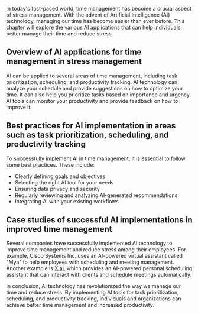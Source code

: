
In today's fast-paced world, time management has become a crucial aspect of stress management. With the advent of Artificial Intelligence (AI) technology, managing our time has become easier than ever before. This chapter will explore the various AI applications that can help individuals better manage their time and reduce stress.

Overview of AI applications for time management in stress management
--------------------------------------------------------------------

AI can be applied to several areas of time management, including task prioritization, scheduling, and productivity tracking. AI technology can analyze your schedule and provide suggestions on how to optimize your time. It can also help you prioritize tasks based on importance and urgency. AI tools can monitor your productivity and provide feedback on how to improve it.

Best practices for AI implementation in areas such as task prioritization, scheduling, and productivity tracking
----------------------------------------------------------------------------------------------------------------

To successfully implement AI in time management, it is essential to follow some best practices. These include:

* Clearly defining goals and objectives
* Selecting the right AI tool for your needs
* Ensuring data privacy and security
* Regularly reviewing and analyzing AI-generated recommendations
* Integrating AI with your existing workflows

Case studies of successful AI implementations in improved time management
-------------------------------------------------------------------------

Several companies have successfully implemented AI technology to improve time management and reduce stress among their employees. For example, Cisco Systems Inc. uses an AI-powered virtual assistant called "Mya" to help employees with scheduling and meeting management. Another example is [X.ai](http://X.ai), which provides an AI-powered personal scheduling assistant that can interact with clients and schedule meetings automatically.

In conclusion, AI technology has revolutionized the way we manage our time and reduce stress. By implementing AI tools for task prioritization, scheduling, and productivity tracking, individuals and organizations can achieve better time management and increased productivity.
